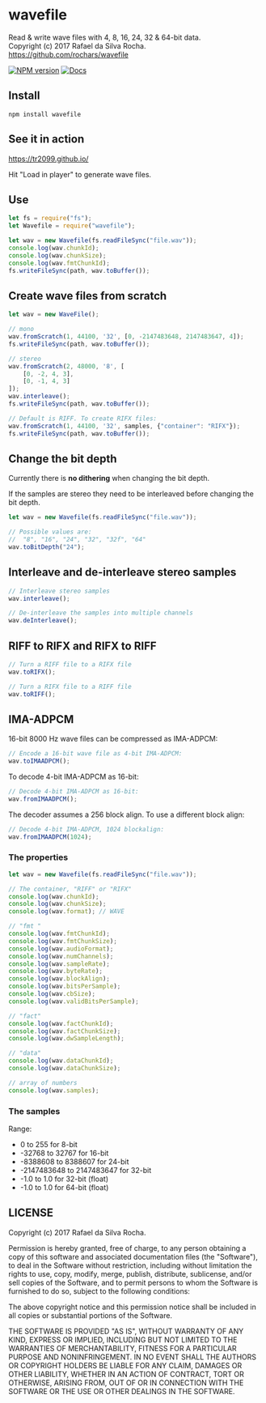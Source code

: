 # wavefile
Read & write wave files with 4, 8, 16, 24, 32 & 64-bit data.  
Copyright (c) 2017 Rafael da Silva Rocha.  
https://github.com/rochars/wavefile

[![NPM version](https://img.shields.io/npm/v/wavefile.svg?style=for-the-badge)](https://www.npmjs.com/package/wavefile) [![Docs](https://img.shields.io/badge/docs-online-blue.svg?style=for-the-badge)](https://rochars.github.io/wavefile/index.html)

## Install
```
npm install wavefile
```

## See it in action
https://tr2099.github.io/

Hit "Load in player" to generate wave files.

## Use
```javascript
let fs = require("fs");
let Wavefile = require("wavefile");

let wav = new Wavefile(fs.readFileSync("file.wav"));
console.log(wav.chunkId);
console.log(wav.chunkSize);
console.log(wav.fmtChunkId);
fs.writeFileSync(path, wav.toBuffer());
```

## Create wave files from scratch
```javascript
let wav = new WaveFile();

// mono
wav.fromScratch(1, 44100, '32', [0, -2147483648, 2147483647, 4]);
fs.writeFileSync(path, wav.toBuffer());

// stereo
wav.fromScratch(2, 48000, '8', [
    [0, -2, 4, 3],
    [0, -1, 4, 3]
]);
wav.interleave();
fs.writeFileSync(path, wav.toBuffer());

// Default is RIFF. To create RIFX files:
wav.fromScratch(1, 44100, '32', samples, {"container": "RIFX"});
fs.writeFileSync(path, wav.toBuffer());
```

## Change the bit depth
Currently there is **no dithering** when changing the bit depth.

If the samples are stereo they need to be interleaved before changing the bit depth.

```javascript
let wav = new Wavefile(fs.readFileSync("file.wav"));

// Possible values are:
//  "8", "16", "24", "32", "32f", "64"
wav.toBitDepth("24");
```

## Interleave and de-interleave stereo samples
```javascript
// Interleave stereo samples
wav.interleave();

// De-interleave the samples into multiple channels
wav.deInterleave();
```

## RIFF to RIFX and RIFX to RIFF
```javascript
// Turn a RIFF file to a RIFX file
wav.toRIFX();

// Turn a RIFX file to a RIFF file
wav.toRIFF();
```

## IMA-ADPCM
16-bit 8000 Hz wave files can be compressed as IMA-ADPCM:
```javascript
// Encode a 16-bit wave file as 4-bit IMA-ADPCM:
wav.toIMAADPCM();
```

To decode 4-bit IMA-ADPCM as 16-bit:
```javascript
// Decode 4-bit IMA-ADPCM as 16-bit:
wav.fromIMAADPCM();
```

The decoder assumes a 256 block align. To use a different block align:
```javascript
// Decode 4-bit IMA-ADPCM, 1024 blockalign:
wav.fromIMAADPCM(1024);
```

### The properties
```javascript
let wav = new Wavefile(fs.readFileSync("file.wav"));

// The container, "RIFF" or "RIFX"
console.log(wav.chunkId);
console.log(wav.chunkSize);
console.log(wav.format); // WAVE

// "fmt "
console.log(wav.fmtChunkId);
console.log(wav.fmtChunkSize);
console.log(wav.audioFormat);
console.log(wav.numChannels);
console.log(wav.sampleRate);
console.log(wav.byteRate);
console.log(wav.blockAlign);
console.log(wav.bitsPerSample);
console.log(wav.cbSize);
console.log(wav.validBitsPerSample);

// "fact"
console.log(wav.factChunkId);
console.log(wav.factChunkSize);
console.log(wav.dwSampleLength);

// "data"
console.log(wav.dataChunkId);
console.log(wav.dataChunkSize);

// array of numbers
console.log(wav.samples);
```

### The samples
Range:
- 0 to 255 for 8-bit
- -32768 to 32767 for 16-bit
- -8388608 to 8388607 for 24-bit
- -2147483648 to 2147483647 for 32-bit
- -1.0 to 1.0 for 32-bit (float)
- -1.0 to 1.0 for 64-bit (float)

## LICENSE
Copyright (c) 2017 Rafael da Silva Rocha.

Permission is hereby granted, free of charge, to any person obtaining
a copy of this software and associated documentation files (the
"Software"), to deal in the Software without restriction, including
without limitation the rights to use, copy, modify, merge, publish,
distribute, sublicense, and/or sell copies of the Software, and to
permit persons to whom the Software is furnished to do so, subject to
the following conditions:

The above copyright notice and this permission notice shall be
included in all copies or substantial portions of the Software.

THE SOFTWARE IS PROVIDED "AS IS", WITHOUT WARRANTY OF ANY KIND,
EXPRESS OR IMPLIED, INCLUDING BUT NOT LIMITED TO THE WARRANTIES OF
MERCHANTABILITY, FITNESS FOR A PARTICULAR PURPOSE AND
NONINFRINGEMENT. IN NO EVENT SHALL THE AUTHORS OR COPYRIGHT HOLDERS BE
LIABLE FOR ANY CLAIM, DAMAGES OR OTHER LIABILITY, WHETHER IN AN ACTION
OF CONTRACT, TORT OR OTHERWISE, ARISING FROM, OUT OF OR IN CONNECTION
WITH THE SOFTWARE OR THE USE OR OTHER DEALINGS IN THE SOFTWARE.
